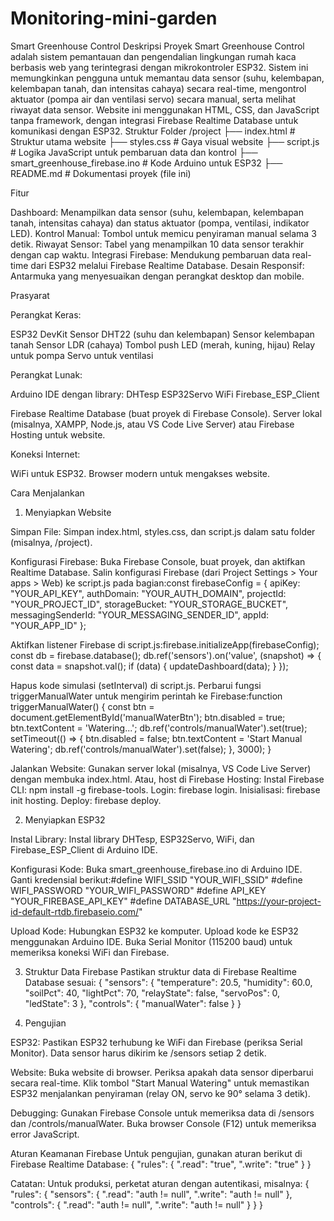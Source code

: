 # Monitoring-mini-garden

Smart Greenhouse Control
Deskripsi Proyek
Smart Greenhouse Control adalah sistem pemantauan dan pengendalian lingkungan rumah kaca berbasis web yang terintegrasi dengan mikrokontroler ESP32. Sistem ini memungkinkan pengguna untuk memantau data sensor (suhu, kelembapan, kelembapan tanah, dan intensitas cahaya) secara real-time, mengontrol aktuator (pompa air dan ventilasi servo) secara manual, serta melihat riwayat data sensor. Website ini menggunakan HTML, CSS, dan JavaScript tanpa framework, dengan integrasi Firebase Realtime Database untuk komunikasi dengan ESP32.
Struktur Folder
/project
├── index.html        # Struktur utama website
├── styles.css        # Gaya visual website
├── script.js         # Logika JavaScript untuk pembaruan data dan kontrol
├── smart_greenhouse_firebase.ino  # Kode Arduino untuk ESP32
├── README.md         # Dokumentasi proyek (file ini)

Fitur

Dashboard: Menampilkan data sensor (suhu, kelembapan, kelembapan tanah, intensitas cahaya) dan status aktuator (pompa, ventilasi, indikator LED).
Kontrol Manual: Tombol untuk memicu penyiraman manual selama 3 detik.
Riwayat Sensor: Tabel yang menampilkan 10 data sensor terakhir dengan cap waktu.
Integrasi Firebase: Mendukung pembaruan data real-time dari ESP32 melalui Firebase Realtime Database.
Desain Responsif: Antarmuka yang menyesuaikan dengan perangkat desktop dan mobile.

Prasyarat

Perangkat Keras:

ESP32 DevKit
Sensor DHT22 (suhu dan kelembapan)
Sensor kelembapan tanah
Sensor LDR (cahaya)
Tombol push
LED (merah, kuning, hijau)
Relay untuk pompa
Servo untuk ventilasi


Perangkat Lunak:

Arduino IDE dengan library:
DHTesp
ESP32Servo
WiFi
Firebase_ESP_Client


Firebase Realtime Database (buat proyek di Firebase Console).
Server lokal (misalnya, XAMPP, Node.js, atau VS Code Live Server) atau Firebase Hosting untuk website.


Koneksi Internet:

WiFi untuk ESP32.
Browser modern untuk mengakses website.



Cara Menjalankan
1. Menyiapkan Website

Simpan File:
Simpan index.html, styles.css, dan script.js dalam satu folder (misalnya, /project).


Konfigurasi Firebase:
Buka Firebase Console, buat proyek, dan aktifkan Realtime Database.
Salin konfigurasi Firebase (dari Project Settings > Your apps > Web) ke script.js pada bagian:const firebaseConfig = {
    apiKey: "YOUR_API_KEY",
    authDomain: "YOUR_AUTH_DOMAIN",
    projectId: "YOUR_PROJECT_ID",
    storageBucket: "YOUR_STORAGE_BUCKET",
    messagingSenderId: "YOUR_MESSAGING_SENDER_ID",
    appId: "YOUR_APP_ID"
};


Aktifkan listener Firebase di script.js:firebase.initializeApp(firebaseConfig);
const db = firebase.database();
db.ref('sensors').on('value', (snapshot) => {
    const data = snapshot.val();
    if (data) {
        updateDashboard(data);
    }
});


Hapus kode simulasi (setInterval) di script.js.
Perbarui fungsi triggerManualWater untuk mengirim perintah ke Firebase:function triggerManualWater() {
    const btn = document.getElementById('manualWaterBtn');
    btn.disabled = true;
    btn.textContent = 'Watering...';
    db.ref('controls/manualWater').set(true);
    setTimeout(() => {
        btn.disabled = false;
        btn.textContent = 'Start Manual Watering';
        db.ref('controls/manualWater').set(false);
    }, 3000);
}




Jalankan Website:
Gunakan server lokal (misalnya, VS Code Live Server) dengan membuka index.html.
Atau, host di Firebase Hosting:
Instal Firebase CLI: npm install -g firebase-tools.
Login: firebase login.
Inisialisasi: firebase init hosting.
Deploy: firebase deploy.





2. Menyiapkan ESP32

Instal Library:
Instal library DHTesp, ESP32Servo, WiFi, dan Firebase_ESP_Client di Arduino IDE.


Konfigurasi Kode:
Buka smart_greenhouse_firebase.ino di Arduino IDE.
Ganti kredensial berikut:#define WIFI_SSID "YOUR_WIFI_SSID"
#define WIFI_PASSWORD "YOUR_WIFI_PASSWORD"
#define API_KEY "YOUR_FIREBASE_API_KEY"
#define DATABASE_URL "https://your-project-id-default-rtdb.firebaseio.com/"




Upload Kode:
Hubungkan ESP32 ke komputer.
Upload kode ke ESP32 menggunakan Arduino IDE.
Buka Serial Monitor (115200 baud) untuk memeriksa koneksi WiFi dan Firebase.



3. Struktur Data Firebase
Pastikan struktur data di Firebase Realtime Database sesuai:
{
  "sensors": {
    "temperature": 20.5,
    "humidity": 60.0,
    "soilPct": 40,
    "lightPct": 70,
    "relayState": false,
    "servoPos": 0,
    "ledState": 3
  },
  "controls": {
    "manualWater": false
  }
}

4. Pengujian

ESP32:
Pastikan ESP32 terhubung ke WiFi dan Firebase (periksa Serial Monitor).
Data sensor harus dikirim ke /sensors setiap 2 detik.


Website:
Buka website di browser.
Periksa apakah data sensor diperbarui secara real-time.
Klik tombol "Start Manual Watering" untuk memastikan ESP32 menjalankan penyiraman (relay ON, servo ke 90° selama 3 detik).


Debugging:
Gunakan Firebase Console untuk memeriksa data di /sensors dan /controls/manualWater.
Buka browser Console (F12) untuk memeriksa error JavaScript.



Aturan Keamanan Firebase
Untuk pengujian, gunakan aturan berikut di Firebase Realtime Database:
{
  "rules": {
    ".read": "true",
    ".write": "true"
  }
}

Catatan: Untuk produksi, perketat aturan dengan autentikasi, misalnya:
{
  "rules": {
    "sensors": {
      ".read": "auth != null",
      ".write": "auth != null"
    },
    "controls": {
      ".read": "auth != null",
      ".write": "auth != null"
    }
  }
}

